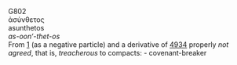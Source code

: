 <body>
  <p>G802<br>  ἀσύνθετος  <br> asunthetos  <br><i>as-oon‘-thet-os </i><br>From <a href="g0001.htm">1</a> (as a negative particle) and a derivative of <a href="g4934.htm">4934</a>  properly <i>not</i> <i>agreed</i>, that is, <i>treacherous</i> to compacts: - covenant-breaker<br></p>
 </body>